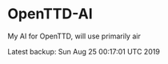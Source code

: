 # OpenTTD-AI
My AI for OpenTTD, will use primarily air

Latest backup: Sun Aug 25 00:17:01 UTC 2019
